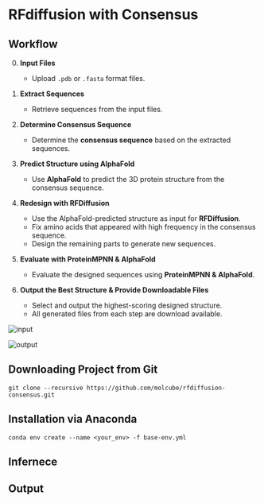 # RFdiffusion with Consensus

## Workflow
0. **Input Files**
   - Upload `.pdb` or `.fasta` format files.

1. **Extract Sequences**
   - Retrieve sequences from the input files.

2. **Determine Consensus Sequence**
   - Determine the **consensus sequence** based on the extracted sequences.

3. **Predict Structure using AlphaFold**
   - Use **AlphaFold** to predict the 3D protein structure from the consensus sequence.

4. **Redesign with RFDiffusion**
   - Use the AlphaFold-predicted structure as input for **RFDiffusion**.
   - Fix amino acids that appeared with high frequency in the consensus sequence.
   - Design the remaining parts to generate new sequences.

5. **Evaluate with ProteinMPNN & AlphaFold**
   - Evaluate the designed sequences using **ProteinMPNN & AlphaFold**.

6. **Output the Best Structure & Provide Downloadable Files**
   - Select and output the highest-scoring designed structure.  
   - All generated files from each step are download available.

  
![input](file_upload.gif)


![output](output.gif)


## Downloading Project from Git


```
git clone --recursive https://github.com/molcube/rfdiffusion-consensus.git
```

## Installation via Anaconda

```
conda env create --name <your_env> -f base-env.yml
```

## Infernece



## Output
